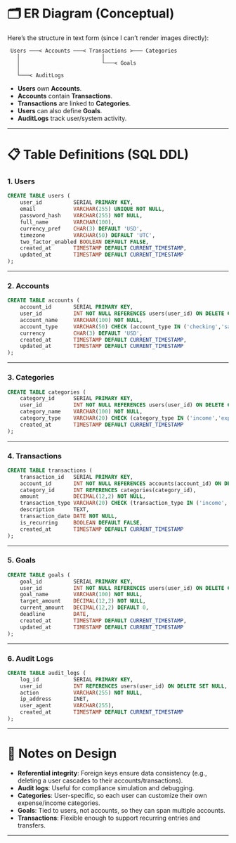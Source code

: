 # 🗂️ ER Diagram (Conceptual)

Here’s the structure in text form (since I can’t render images directly):

```
 Users ───< Accounts ───< Transactions >─── Categories
   │                          │
   │                          └───< Goals
   │
   └───< AuditLogs
```

- **Users** own **Accounts**.
- **Accounts** contain **Transactions**.
- **Transactions** are linked to **Categories**.
- **Users** can also define **Goals**.
- **AuditLogs** track user/system activity.

---

# 📋 Table Definitions (SQL DDL)

### 1. Users
```sql
CREATE TABLE users (
    user_id          SERIAL PRIMARY KEY,
    email            VARCHAR(255) UNIQUE NOT NULL,
    password_hash    VARCHAR(255) NOT NULL,
    full_name        VARCHAR(100),
    currency_pref    CHAR(3) DEFAULT 'USD',
    timezone         VARCHAR(50) DEFAULT 'UTC',
    two_factor_enabled BOOLEAN DEFAULT FALSE,
    created_at       TIMESTAMP DEFAULT CURRENT_TIMESTAMP,
    updated_at       TIMESTAMP DEFAULT CURRENT_TIMESTAMP
);
```

---

### 2. Accounts
```sql
CREATE TABLE accounts (
    account_id       SERIAL PRIMARY KEY,
    user_id          INT NOT NULL REFERENCES users(user_id) ON DELETE CASCADE,
    account_name     VARCHAR(100) NOT NULL,
    account_type     VARCHAR(50) CHECK (account_type IN ('checking','savings','credit','investment','cash')),
    currency         CHAR(3) DEFAULT 'USD',
    created_at       TIMESTAMP DEFAULT CURRENT_TIMESTAMP,
    updated_at       TIMESTAMP DEFAULT CURRENT_TIMESTAMP
);
```

---

### 3. Categories
```sql
CREATE TABLE categories (
    category_id      SERIAL PRIMARY KEY,
    user_id          INT NOT NULL REFERENCES users(user_id) ON DELETE CASCADE,
    category_name    VARCHAR(100) NOT NULL,
    category_type    VARCHAR(20) CHECK (category_type IN ('income','expense')),
    created_at       TIMESTAMP DEFAULT CURRENT_TIMESTAMP
);
```

---

### 4. Transactions
```sql
CREATE TABLE transactions (
    transaction_id   SERIAL PRIMARY KEY,
    account_id       INT NOT NULL REFERENCES accounts(account_id) ON DELETE CASCADE,
    category_id      INT REFERENCES categories(category_id),
    amount           DECIMAL(12,2) NOT NULL,
    transaction_type VARCHAR(20) CHECK (transaction_type IN ('income','expense','transfer')),
    description      TEXT,
    transaction_date DATE NOT NULL,
    is_recurring     BOOLEAN DEFAULT FALSE,
    created_at       TIMESTAMP DEFAULT CURRENT_TIMESTAMP
);
```

---

### 5. Goals
```sql
CREATE TABLE goals (
    goal_id          SERIAL PRIMARY KEY,
    user_id          INT NOT NULL REFERENCES users(user_id) ON DELETE CASCADE,
    goal_name        VARCHAR(100) NOT NULL,
    target_amount    DECIMAL(12,2) NOT NULL,
    current_amount   DECIMAL(12,2) DEFAULT 0,
    deadline         DATE,
    created_at       TIMESTAMP DEFAULT CURRENT_TIMESTAMP,
    updated_at       TIMESTAMP DEFAULT CURRENT_TIMESTAMP
);
```

---

### 6. Audit Logs
```sql
CREATE TABLE audit_logs (
    log_id           SERIAL PRIMARY KEY,
    user_id          INT REFERENCES users(user_id) ON DELETE SET NULL,
    action           VARCHAR(255) NOT NULL,
    ip_address       INET,
    user_agent       VARCHAR(255),
    created_at       TIMESTAMP DEFAULT CURRENT_TIMESTAMP
);
```

---

# 🔑 Notes on Design
- **Referential integrity**: Foreign keys ensure data consistency (e.g., deleting a user cascades to their accounts/transactions).
- **Audit logs**: Useful for compliance simulation and debugging.
- **Categories**: User-specific, so each user can customize their own expense/income categories.
- **Goals**: Tied to users, not accounts, so they can span multiple accounts.
- **Transactions**: Flexible enough to support recurring entries and transfers.

---
